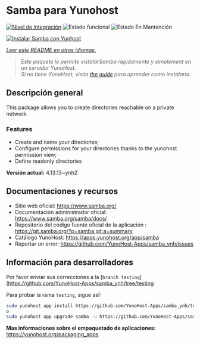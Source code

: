 <!--
Este archivo README esta generado automaticamente<https://github.com/YunoHost/apps/tree/master/tools/readme_generator>
No se debe editar a mano.
-->

# Samba para Yunohost

[![Nivel de integración](https://dash.yunohost.org/integration/samba.svg)](https://dash.yunohost.org/appci/app/samba) ![Estado funcional](https://ci-apps.yunohost.org/ci/badges/samba.status.svg) ![Estado En Mantención](https://ci-apps.yunohost.org/ci/badges/samba.maintain.svg)

[![Instalar Samba con Yunhost](https://install-app.yunohost.org/install-with-yunohost.svg)](https://install-app.yunohost.org/?app=samba)

*[Leer este README en otros idiomas.](./ALL_README.md)*

> *Este paquete le permite instalarSamba rapidamente y simplement en un servidor YunoHost.*  
> *Si no tiene YunoHost, visita [the guide](https://yunohost.org/install) para aprender como instalarla.*

## Descripción general

This package allows you to create directories reachable on a private network.

### Features

- Create and name your directories;
- Configure permissions for your directories thanks to the yunohost permission view;
- Define readonly directories


**Versión actual:** 4.13.13~ynh2
## Documentaciones y recursos

- Sitio web oficial: <https://www.samba.org/>
- Documentación administrador oficial: <https://www.samba.org/samba/docs/>
- Repositorio del código fuente oficial de la aplicación : <https://git.samba.org/?p=samba.git;a=summary>
- Catálogo YunoHost: <https://apps.yunohost.org/app/samba>
- Reportar un error: <https://github.com/YunoHost-Apps/samba_ynh/issues>

## Información para desarrolladores

Por favor enviar sus correcciones a la [`branch testing`](https://github.com/YunoHost-Apps/samba_ynh/tree/testing

Para probar la rama `testing`, sigue asÍ:

```bash
sudo yunohost app install https://github.com/YunoHost-Apps/samba_ynh/tree/testing --debug
o
sudo yunohost app upgrade samba -u https://github.com/YunoHost-Apps/samba_ynh/tree/testing --debug
```

**Mas informaciones sobre el empaquetado de aplicaciones:** <https://yunohost.org/packaging_apps>
